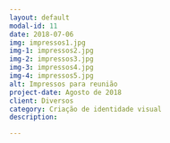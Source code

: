 ```yaml
---
layout: default
modal-id: 11
date: 2018-07-06
img: impressos1.jpg
img-1: impressos2.jpg
img-2: impressos3.jpg
img-3: impressos4.jpg
img-4: impressos5.jpg
alt: Impressos para reunião
project-date: Agosto de 2018
client: Diversos
category: Criação de identidade visual
description:

---
```

